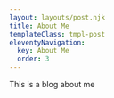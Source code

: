 ```yaml
---
layout: layouts/post.njk
title: About Me
templateClass: tmpl-post
eleventyNavigation:
  key: About Me
  order: 3
---
```


<div class="d-flex align-items-center flex-column ">
This is a blog about me
</div>
